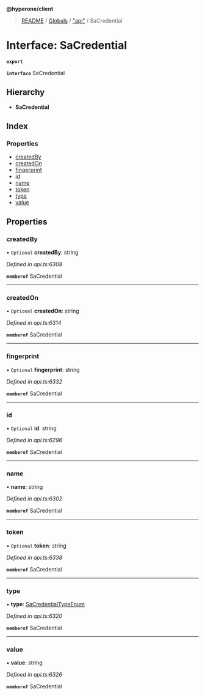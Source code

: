 **@hyperone/client**

> [README](../README.md) / [Globals](../globals.md) / ["api"](../modules/_api_.md) / SaCredential

# Interface: SaCredential

**`export`** 

**`interface`** SaCredential

## Hierarchy

* **SaCredential**

## Index

### Properties

* [createdBy](_api_.sacredential.md#createdby)
* [createdOn](_api_.sacredential.md#createdon)
* [fingerprint](_api_.sacredential.md#fingerprint)
* [id](_api_.sacredential.md#id)
* [name](_api_.sacredential.md#name)
* [token](_api_.sacredential.md#token)
* [type](_api_.sacredential.md#type)
* [value](_api_.sacredential.md#value)

## Properties

### createdBy

• `Optional` **createdBy**: string

*Defined in api.ts:6308*

**`memberof`** SaCredential

___

### createdOn

• `Optional` **createdOn**: string

*Defined in api.ts:6314*

**`memberof`** SaCredential

___

### fingerprint

• `Optional` **fingerprint**: string

*Defined in api.ts:6332*

**`memberof`** SaCredential

___

### id

• `Optional` **id**: string

*Defined in api.ts:6296*

**`memberof`** SaCredential

___

### name

•  **name**: string

*Defined in api.ts:6302*

**`memberof`** SaCredential

___

### token

• `Optional` **token**: string

*Defined in api.ts:6338*

**`memberof`** SaCredential

___

### type

•  **type**: [SaCredentialTypeEnum](../enums/_api_.sacredentialtypeenum.md)

*Defined in api.ts:6320*

**`memberof`** SaCredential

___

### value

•  **value**: string

*Defined in api.ts:6326*

**`memberof`** SaCredential
